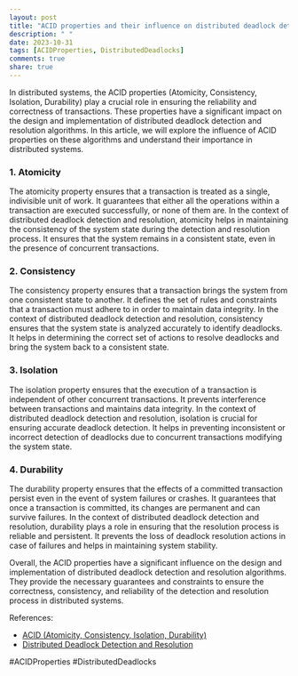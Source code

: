 ```yaml
---
layout: post
title: "ACID properties and their influence on distributed deadlock detection and resolution algorithms"
description: " "
date: 2023-10-31
tags: [ACIDProperties, DistributedDeadlocks]
comments: true
share: true
---
```


In distributed systems, the ACID properties (Atomicity, Consistency, Isolation, Durability) play a crucial role in ensuring the reliability and correctness of transactions. These properties have a significant impact on the design and implementation of distributed deadlock detection and resolution algorithms. In this article, we will explore the influence of ACID properties on these algorithms and understand their importance in distributed systems.

### 1. Atomicity

The atomicity property ensures that a transaction is treated as a single, indivisible unit of work. It guarantees that either all the operations within a transaction are executed successfully, or none of them are. In the context of distributed deadlock detection and resolution, atomicity helps in maintaining the consistency of the system state during the detection and resolution process. It ensures that the system remains in a consistent state, even in the presence of concurrent transactions.

### 2. Consistency

The consistency property ensures that a transaction brings the system from one consistent state to another. It defines the set of rules and constraints that a transaction must adhere to in order to maintain data integrity. In the context of distributed deadlock detection and resolution, consistency ensures that the system state is analyzed accurately to identify deadlocks. It helps in determining the correct set of actions to resolve deadlocks and bring the system back to a consistent state.

### 3. Isolation

The isolation property ensures that the execution of a transaction is independent of other concurrent transactions. It prevents interference between transactions and maintains data integrity. In the context of distributed deadlock detection and resolution, isolation is crucial for ensuring accurate deadlock detection. It helps in preventing inconsistent or incorrect detection of deadlocks due to concurrent transactions modifying the system state.

### 4. Durability

The durability property ensures that the effects of a committed transaction persist even in the event of system failures or crashes. It guarantees that once a transaction is committed, its changes are permanent and can survive failures. In the context of distributed deadlock detection and resolution, durability plays a role in ensuring that the resolution process is reliable and persistent. It prevents the loss of deadlock resolution actions in case of failures and helps in maintaining system stability.

Overall, the ACID properties have a significant influence on the design and implementation of distributed deadlock detection and resolution algorithms. They provide the necessary guarantees and constraints to ensure the correctness, consistency, and reliability of the detection and resolution process in distributed systems.

References:
- [ACID (Atomicity, Consistency, Isolation, Durability)](https://en.wikipedia.org/wiki/ACID)
- [Distributed Deadlock Detection and Resolution](https://link.springer.com/chapter/10.1007/978-3-319-59271-6_8)

\#ACIDProperties \#DistributedDeadlocks